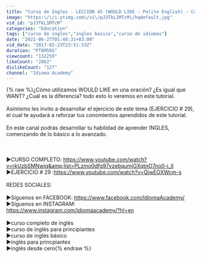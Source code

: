 ```yaml
---
title: "Curso de Ingles - LECCION 45 (WOULD LIKE - Polite English) - Como usar would like"
image: "https:\/\/i.ytimg.com\/vi\/pJ3TkL1MTcM\/hqdefault.jpg"
vid_id: "pJ3TkL1MTcM"
categories: "Education"
tags: ["curso de ingles","ingles basico","curso de idiomas"]
date: "2021-06-27T01:48:31+03:00"
vid_date: "2017-02-23T23:51:33Z"
duration: "PT6M59S"
viewcount: "132259"
likeCount: "2862"
dislikeCount: "127"
channel: "Idioma Academy"
---
```

{% raw %}¿Cómo utilizamos WOULD LIKE en una oración? ¿Es igual que WANT? ¿Cuál es la diferencia? todo esto lo veremos en este tutorial.<br /><br />Asimismo les invito a desarrollar el ejercicio de este tema (EJERCICIO # 29), el cual te ayudará a reforzar tus conomientos aprendidos de este tutorial.<br /><br />En este canal podrás desarrollar tu habilidad  de aprender INGLES, comenzando de lo básico a lo avanzado.<br /><br /><br /><br />►CURSO COMPLETO: <a rel="nofollow" target="blank" href="https://www.youtube.com/watch?v=rkUzbSMNwjg&amp;list=PLzmo0dfg97vzebqumjGXqtnO7no0-j_Il">https://www.youtube.com/watch?v=rkUzbSMNwjg&amp;list=PLzmo0dfg97vzebqumjGXqtnO7no0-j_Il</a><br />►EJERCICIO #  29  :<a rel="nofollow" target="blank" href="https://www.youtube.com/watch?v=QjwEGXWcm-s">https://www.youtube.com/watch?v=QjwEGXWcm-s</a><br /> <br />REDES SOCIALES: <br /><br />►Síguenos en FACEBOOK: <a rel="nofollow" target="blank" href="https://www.facebook.com/IdiomaAcademy/">https://www.facebook.com/IdiomaAcademy/</a><br />►Síguenos en INSTAGRAM:<br /><a rel="nofollow" target="blank" href="https://www.instagram.com/idiomaacademy/?hl=en">https://www.instagram.com/idiomaacademy/?hl=en</a><br /><br />►curso completo de inglés<br />►curso de inglés para principiantes<br />►curso de inglés básico<br />►inglés para princpiantes<br />►inglés desde cero{% endraw %}
